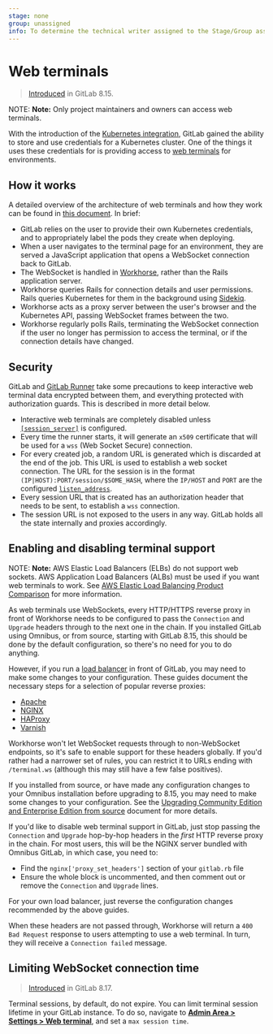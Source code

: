 ```yaml
---
stage: none
group: unassigned
info: To determine the technical writer assigned to the Stage/Group associated with this page, see https://about.gitlab.com/handbook/engineering/ux/technical-writing/#designated-technical-writers
---
```


# Web terminals

> [Introduced](https://gitlab.com/gitlab-org/gitlab-foss/-/merge_requests/7690) in GitLab 8.15.

NOTE: **Note:**
Only project maintainers and owners can access web terminals.

With the introduction of the [Kubernetes integration](../../user/project/clusters/index.md),
GitLab gained the ability to store and use credentials for a Kubernetes cluster.
One of the things it uses these credentials for is providing access to
[web terminals](../../ci/environments/index.md#web-terminals) for environments.

## How it works

A detailed overview of the architecture of web terminals and how they work
can be found in [this document](https://gitlab.com/gitlab-org/gitlab-workhorse/blob/master/doc/channel.md).
In brief:

- GitLab relies on the user to provide their own Kubernetes credentials, and to
  appropriately label the pods they create when deploying.
- When a user navigates to the terminal page for an environment, they are served
  a JavaScript application that opens a WebSocket connection back to GitLab.
- The WebSocket is handled in [Workhorse](https://gitlab.com/gitlab-org/gitlab-workhorse),
   rather than the Rails application server.
- Workhorse queries Rails for connection details and user permissions. Rails
  queries Kubernetes for them in the background using [Sidekiq](../troubleshooting/sidekiq.md).
- Workhorse acts as a proxy server between the user's browser and the Kubernetes
  API, passing WebSocket frames between the two.
- Workhorse regularly polls Rails, terminating the WebSocket connection if the
  user no longer has permission to access the terminal, or if the connection
  details have changed.

## Security

GitLab and [GitLab Runner](https://docs.gitlab.com/runner/) take some
precautions to keep interactive web terminal data encrypted between them, and
everything protected with authorization guards. This is described in more
detail below.

- Interactive web terminals are completely disabled unless [`[session_server]`](https://docs.gitlab.com/runner/configuration/advanced-configuration.html#the-session_server-section) is configured.
- Every time the runner starts, it will generate an `x509` certificate that will be used for a `wss` (Web Socket Secure) connection.
- For every created job, a random URL is generated which is discarded at the end of the job. This URL is used to establish a web socket connection. The URL for the session is in the format `(IP|HOST):PORT/session/$SOME_HASH`, where the `IP/HOST` and `PORT` are the configured [`listen_address`](https://docs.gitlab.com/runner/configuration/advanced-configuration.html#the-session_server-section).
- Every session URL that is created has an authorization header that needs to be sent, to establish a `wss` connection.
- The session URL is not exposed to the users in any way. GitLab holds all the state internally and proxies accordingly.

## Enabling and disabling terminal support

NOTE: **Note:**
AWS Elastic Load Balancers (ELBs) do not support web sockets.
AWS Application Load Balancers (ALBs) must be used if you want web terminals
to work. See [AWS Elastic Load Balancing Product Comparison](https://aws.amazon.com/elasticloadbalancing/features/#compare)
for more information.

As web terminals use WebSockets, every HTTP/HTTPS reverse proxy in front of
Workhorse needs to be configured to pass the `Connection` and `Upgrade` headers
through to the next one in the chain. If you installed GitLab using Omnibus, or
from source, starting with GitLab 8.15, this should be done by the default
configuration, so there's no need for you to do anything.

However, if you run a [load balancer](../load_balancer.md) in
front of GitLab, you may need to make some changes to your configuration. These
guides document the necessary steps for a selection of popular reverse proxies:

- [Apache](https://httpd.apache.org/docs/2.4/mod/mod_proxy_wstunnel.html)
- [NGINX](https://www.nginx.com/blog/websocket-nginx/)
- [HAProxy](https://www.haproxy.com/blog/websockets-load-balancing-with-haproxy/)
- [Varnish](http://varnish-cache.org/docs/6.5/users-guide/vcl-example-websockets.html)

Workhorse won't let WebSocket requests through to non-WebSocket endpoints, so
it's safe to enable support for these headers globally. If you'd rather had a
narrower set of rules, you can restrict it to URLs ending with `/terminal.ws`
(although this may still have a few false positives).

If you installed from source, or have made any configuration changes to your
Omnibus installation before upgrading to 8.15, you may need to make some changes
to your configuration. See the [Upgrading Community Edition and Enterprise
Edition from source](../../update/upgrading_from_source.md#nginx-configuration)
document for more details.

If you'd like to disable web terminal support in GitLab, just stop passing
the `Connection` and `Upgrade` hop-by-hop headers in the *first* HTTP reverse
proxy in the chain. For most users, this will be the NGINX server bundled with
Omnibus GitLab, in which case, you need to:

- Find the `nginx['proxy_set_headers']` section of your `gitlab.rb` file
- Ensure the whole block is uncommented, and then comment out or remove the
  `Connection` and `Upgrade` lines.

For your own load balancer, just reverse the configuration changes recommended
by the above guides.

When these headers are not passed through, Workhorse will return a
`400 Bad Request` response to users attempting to use a web terminal. In turn,
they will receive a `Connection failed` message.

## Limiting WebSocket connection time

> [Introduced](https://gitlab.com/gitlab-org/gitlab-foss/-/merge_requests/8413) in GitLab 8.17.

Terminal sessions, by default, do not expire.
You can limit terminal session lifetime in your GitLab instance. To do so, navigate to [**Admin Area > Settings > Web terminal**](../../user/admin_area/settings/index.md#general), and set a `max session time`.
